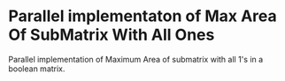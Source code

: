 # Parallel implementaton of Max Area Of SubMatrix With All Ones
Parallel implementation of Maximum Area of submatrix with all 1's in a boolean matrix.
